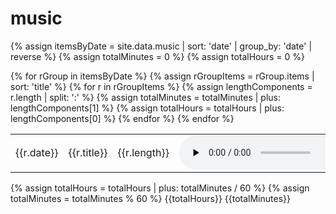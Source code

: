 # music
{% assign itemsByDate = site.data.music | sort: 'date' | group_by: 'date' | reverse %}
{% assign totalMinutes = 0 %}
{% assign totalHours = 0 %}

<table>
    {% for rGroup in itemsByDate %}
        {% assign rGroupItems = rGroup.items | sort: 'title' %}
        {% for r in rGroupItems %}
            {% assign lengthComponents = r.length | split: ':' %}
            {% assign totalMinutes = totalMinutes | plus: lengthComponents[1] %}
            {% assign totalHours = totalHours | plus: lengthComponents[0] %}
            <tr>
                <td>{{r.date}}</td>
                <td>
                    {{r.title}}
                </td>
                <td>
                    {{r.length}}
                </td>
                <td>
                    <audio src="{{site.url}}/recordings/{{r.path}}" controls controlsList="nodownload" preload="none" />
                </td>
            </tr>
        {% endfor %}
    {% endfor %}
</table>

{% assign totalHours = totalHours | plus: totalMinutes / 60 %}
{% assign totalMinutes = totalMinutes % 60 %}
{{totalHours}}
{{totalMinutes}}
